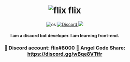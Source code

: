 <div align="center">
  <h1><img src="https://cdn.discordapp.com/avatars/983759601268826193/a_f8cf9d47f2606d9fd60cfbc812e9f3fa.gif?size=32" alt="flix" /> flix</h1>
  
  <img alt="os" src="https://img.shields.io/badge/os-Arch Linux-blueviolet" />
  <a href="https://discord.gg/wBqe8VTtfr"><img alt="Discord" src="https://img.shields.io/badge/flix%238000-7289DA?style=flat&logo=discord&logoColor=white"/>
  </a>
  <img src="https://komarev.com/ghpvc/?username=flixthe"/>
<h4>I am a discord bot developer. I am learning front-end.</b></h4>
<h3>
  📌 Discord account: flix#8000
  📌 Angel Code Share: <a href="https://discord.gg/wBqe8VTtfr">https://discord.gg/wBqe8VTtfr</a>
  </h3>
